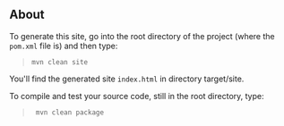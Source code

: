 About
-----

To generate this site, go into the root directory
of the project (where the `pom.xml` file is) and then type:

> `mvn clean site`

You'll find the generated site `index.html` in directory target/site.

To compile and test your source code, still in the root directory, type:

> ` mvn clean package`

